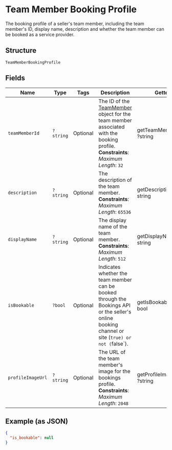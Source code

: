 
# Team Member Booking Profile

The booking profile of a seller's team member, including the team member's ID, display name, description and whether the team member can be booked as a service provider.

## Structure

`TeamMemberBookingProfile`

## Fields

| Name | Type | Tags | Description | Getter | Setter |
|  --- | --- | --- | --- | --- | --- |
| `teamMemberId` | `?string` | Optional | The ID of the [TeamMember](../../doc/models/team-member.md) object for the team member associated with the booking profile.<br>**Constraints**: *Maximum Length*: `32` | getTeamMemberId(): ?string | setTeamMemberId(?string teamMemberId): void |
| `description` | `?string` | Optional | The description of the team member.<br>**Constraints**: *Maximum Length*: `65536` | getDescription(): ?string | setDescription(?string description): void |
| `displayName` | `?string` | Optional | The display name of the team member.<br>**Constraints**: *Maximum Length*: `512` | getDisplayName(): ?string | setDisplayName(?string displayName): void |
| `isBookable` | `?bool` | Optional | Indicates whether the team member can be booked through the Bookings API or the seller's online booking channel or site (`true) or not (`false`). | getIsBookable(): ?bool | setIsBookable(?bool isBookable): void |
| `profileImageUrl` | `?string` | Optional | The URL of the team member's image for the bookings profile.<br>**Constraints**: *Maximum Length*: `2048` | getProfileImageUrl(): ?string | setProfileImageUrl(?string profileImageUrl): void |

## Example (as JSON)

```json
{
  "is_bookable": null
}
```

